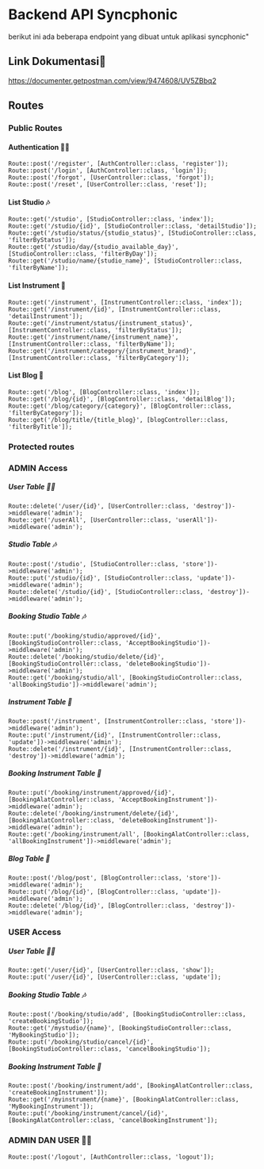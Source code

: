 # Backend API Syncphonic

berikut ini ada beberapa endpoint yang dibuat untuk aplikasi syncphonic"

## Link Dokumentasi📙

https://documenter.getpostman.com/view/9474608/UV5ZBbq2

## Routes

### Public Routes

#### Authentication 👮‍♂️

```
Route::post('/register', [AuthController::class, 'register']);
Route::post('/login', [AuthController::class, 'login']);
Route::post('/forgot', [UserController::class, 'forgot']);
Route::post('/reset', [UserController::class, 'reset']);
```

#### List Studio 🎶

```
Route::get('/studio', [StudioController::class, 'index']);
Route::get('/studio/{id}', [StudioController::class, 'detailStudio']);
Route::get('/studio/status/{studio_status}', [StudioController::class, 'filterByStatus']);
Route::get('/studio/day/{studio_available_day}', [StudioController::class, 'filterByDay']);
Route::get('/studio/name/{studio_name}', [StudioController::class, 'filterByName']);
```

#### List Instrument 🎻

```
Route::get('/instrument', [InstrumentController::class, 'index']);
Route::get('/instrument/{id}', [InstrumentController::class, 'detailInstrument']);
Route::get('/instrument/status/{instrument_status}', [InstrumentController::class, 'filterByStatus']);
Route::get('/instrument/name/{instrument_name}', [InstrumentController::class, 'filterByName']);
Route::get('/instrument/category/{instrument_brand}', [InstrumentController::class, 'filterByCategory']);
```

#### List Blog 📙

```
Route::get('/blog', [BlogController::class, 'index']);
Route::get('/blog/{id}', [BlogController::class, 'detailBlog']);
Route::get('/blog/category/{category}', [BlogController::class, 'filterByCategory']);
Route::get('/blog/title/{title_blog}', [blogController::class, 'filterByTitle']);
```

### Protected routes

### ADMIN Access

##### User Table 👮‍♂️

```
Route::delete('/user/{id}', [UserController::class, 'destroy'])->middleware('admin');
Route::get('/userAll', [UserController::class, 'userAll'])->middleware('admin');
```

##### Studio Table 🎶

```
Route::post('/studio', [StudioController::class, 'store'])->middleware('admin');
Route::put('/studio/{id}', [StudioController::class, 'update'])->middleware('admin');
Route::delete('/studio/{id}', [StudioController::class, 'destroy'])->middleware('admin');
```

##### Booking Studio Table 🎶

```
Route::put('/booking/studio/approved/{id}', [BookingStudioController::class, 'AcceptBookingStudio'])->middleware('admin');
Route::delete('/booking/studio/delete/{id}', [BookingStudioController::class, 'deleteBookingStudio'])->middleware('admin');
Route::get('/booking/studio/all', [BookingStudioController::class, 'allBookingStudio'])->middleware('admin');
```

##### Instrument Table 🎻

```
Route::post('/instrument', [InstrumentController::class, 'store'])->middleware('admin');
Route::put('/instrument/{id}', [InstrumentController::class, 'update'])->middleware('admin');
Route::delete('/instrument/{id}', [InstrumentController::class, 'destroy'])->middleware('admin');
```

##### Booking Instrument Table 🎻

```
Route::put('/booking/instrument/approved/{id}', [BookingAlatController::class, 'AcceptBookingInstrument'])->middleware('admin');
Route::delete('/booking/instrument/delete/{id}', [BookingAlatController::class, 'deleteBookingInstrument'])->middleware('admin');
Route::get('/booking/instrument/all', [BookingAlatController::class, 'allBookingInstrument'])->middleware('admin');
```

##### Blog Table 📙

```
Route::post('/blog/post', [BlogController::class, 'store'])->middleware('admin');
Route::put('/blog/{id}', [BlogController::class, 'update'])->middleware('admin');
Route::delete('/blog/{id}', [BlogController::class, 'destroy'])->middleware('admin');
```

### USER Access

##### User Table 👮‍♂️

```
Route::get('/user/{id}', [UserController::class, 'show']);
Route::put('/user/{id}', [UserController::class, 'update']);
```

##### Booking Studio Table 🎶

```
Route::post('/booking/studio/add', [BookingStudioController::class, 'createBookingStudio']);
Route::get('/mystudio/{name}', [BookingStudioController::class, 'MyBookingStudio']);
Route::put('/booking/studio/cancel/{id}', [BookingStudioController::class, 'cancelBookingStudio']);
```

##### Booking Instrument Table 🎻

```
Route::post('/booking/instrument/add', [BookingAlatController::class, 'createBookingInstrument']);
Route::get('/myinstrument/{name}', [BookingAlatController::class, 'MyBookingInstrument']);
Route::put('/booking/instrument/cancel/{id}', [BookingAlatController::class, 'cancelBookingInstrument']);
```

### ADMIN DAN USER 👮‍♂️

```
Route::post('/logout', [AuthController::class, 'logout']);
```
